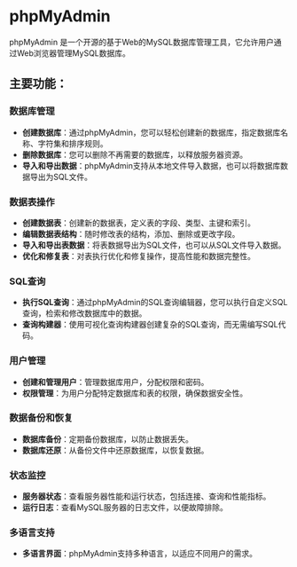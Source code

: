 # phpMyAdmin

phpMyAdmin 是一个开源的基于Web的MySQL数据库管理工具，它允许用户通过Web浏览器管理MySQL数据库。

## 主要功能：

### 数据库管理

- **创建数据库**：通过phpMyAdmin，您可以轻松创建新的数据库，指定数据库名称、字符集和排序规则。
- **删除数据库**：您可以删除不再需要的数据库，以释放服务器资源。
- **导入和导出数据**：phpMyAdmin支持从本地文件导入数据，也可以将数据库数据导出为SQL文件。

### 数据表操作

- **创建数据表**：创建新的数据表，定义表的字段、类型、主键和索引。
- **编辑数据表结构**：随时修改表的结构，添加、删除或更改字段。
- **导入和导出表数据**：将表数据导出为SQL文件，也可以从SQL文件导入数据。
- **优化和修复表**：对表执行优化和修复操作，提高性能和数据完整性。

### SQL查询

- **执行SQL查询**：通过phpMyAdmin的SQL查询编辑器，您可以执行自定义SQL查询，检索和修改数据库中的数据。
- **查询构建器**：使用可视化查询构建器创建复杂的SQL查询，而无需编写SQL代码。

### 用户管理

- **创建和管理用户**：管理数据库用户，分配权限和密码。
- **权限管理**：为用户分配特定数据库和表的权限，确保数据安全性。

### 数据备份和恢复

- **数据库备份**：定期备份数据库，以防止数据丢失。
- **数据库还原**：从备份文件中还原数据库，以恢复数据。

### 状态监控

- **服务器状态**：查看服务器性能和运行状态，包括连接、查询和性能指标。
- **运行日志**：查看MySQL服务器的日志文件，以便故障排除。

### 多语言支持

- **多语言界面**：phpMyAdmin支持多种语言，以适应不同用户的需求。